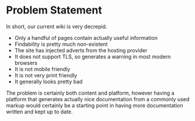 # Problem Statement

In short, our current wiki is very decrepid.

- Only a handful of pages contain actually useful information
- Findability is pretty much non-existent
- The site has injected adverts from the hosting provider
- It does not support TLS, so generates a warning in most modern browsers
- It is not mobile friendly
- It is not very print friendly
- It generally looks pretty bad

The problem is certainly both content and platform, however having a platform that generates actually nice documentation from a commonly used markup would certainly be a starting point in having more documentation written and kept up to date.
